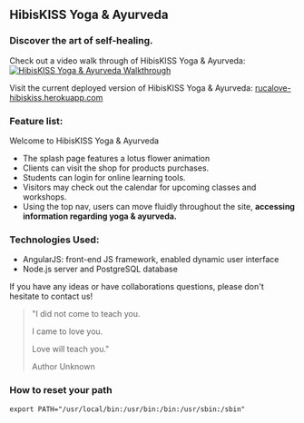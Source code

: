 ## HibisKISS Yoga & Ayurveda
### Discover the art of self-healing.

Check out a video walk through of HibisKISS Yoga & Ayurveda:
[![HibisKISS Yoga & Ayurveda Walkthrough](client/src/img/youtube_screenshot.png)](https://www.youtube.com/)

Visit the current deployed version of HibisKISS Yoga & Ayurveda: [rucalove-hibiskiss.herokuapp.com](rucalove-hibiskiss.herokuapp.com)

###  Feature list:

 Welcome to HibisKISS Yoga & Ayurveda
 * The splash page features a lotus flower animation
 * Clients can visit the shop for products purchases.
 * Students can login for online learning tools.
 * Visitors may check out the calendar for upcoming classes and workshops.
 * Using the top nav, users can move fluidly throughout the site, **accessing information regarding yoga & ayurveda.**

### Technologies Used:
* AngularJS: front-end JS framework, enabled dynamic user interface
* Node.<span>js server and PostgreSQL database

If you have any ideas or have collaborations questions, please don't hesitate to
contact us!

>"I did not come to teach you.
>
>I came to love you.
>
>Love will teach you."
>
> Author Unknown

### How to reset your path

`export PATH="/usr/local/bin:/usr/bin:/bin:/usr/sbin:/sbin"`
